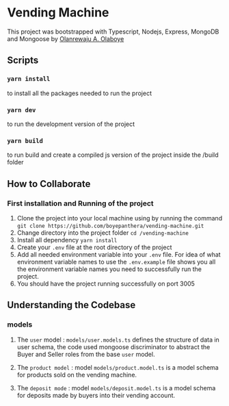 # Vending Machine

This project was bootstrapped with Typescript, Nodejs, Express, MongoDB and Mongoose by [Olanrewaju A. Olaboye](https://www.github.com/boyepanthera)

## Scripts

### `yarn install`

to install all the packages needed to run the project

### `yarn dev`

to run the development version of the project

### `yarn build`

to run build and create a compiled js version of the project inside the /build folder

## How to Collaborate

### First installation and Running of the project

1. Clone the project into your local machine using by running the command `git clone https://github.com/boyepanthera/vending-machine.git`
2. Change directory into the project folder `cd /vending-machine`
3. Install all dependency `yarn install`
4. Create your `.env` file at the root directory of the project
5. Add all needed environment variable into your `.env` file. For idea of what environment variable names to use the `.env.example` file shows you all the environment variable names you need to successfully run the project.
6. You should have the project running successfully on port 3005

## Understanding the Codebase

### models

1. The `user` model : `models/user.models.ts` defines the structure of data in user schema, the code used mongoose discriminator to abstract the Buyer and Seller roles from the base `user` model.

2. The `product model` : model `models/product.model.ts` is a model schema for products sold on the vending machine.

3. The `deposit mode` : model `models/deposit.model.ts` is a model schema for deposits made by buyers into their vending account.
